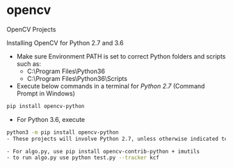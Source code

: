 # opencv
OpenCV Projects

Installing OpenCV for Python 2.7 and 3.6
- Make sure Environment PATH is set to correct Python folders and scripts such as:
  - C:\Program Files\Python36
  - C:\Program Files\Python36\Scripts
- Execute below commands in a terminal for *Python 2.7* (Command Prompt in Windows)
``` bash
pip install opencv-python
```
- For Python 3.6, execute
``` bash
python3 -m pip install opencv-python
- These projects will involve Python 2.7, unless otherwise indicated to be 3.7

- For algo.py, use pip install opencv-contrib-python + imutils
- to run algo.py use python test.py --tracker kcf